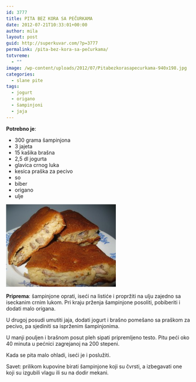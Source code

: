 ```yaml
---
id: 3777
title: PITA BEZ KORA SA PEČURKAMA
date: 2012-07-21T10:33:01+00:00
author: mila
layout: post
guid: http://superkuvar.com/?p=3777
permalink: /pita-bez-kora-sa-pečurkama/
totvreme:
  - ""
image: /wp-content/uploads/2012/07/Pitabezkorasapecurkama-940x198.jpg
categories:
  - slane pite
tags:
  - jogurt
  - origano
  - šampinjoni
  - jaja
---
```

**Potrebno je**:

  * 300 grama šampinjona
  * 3 jajeta
  * 15 kašika brašna
  * 2,5 dl jogurta
  * glavica crnog luka
  * kesica praška za pecivo
  * so
  * biber
  * origano
  * ulje

<img class="alignnone size-medium wp-image-3779" title="Pitabezkorasapecurkama" src="/wp-content/uploads/2012/07/Pitabezkorasapecurkama-300x225.jpg" alt="" width="300" height="225" /> 

**Priprema**: šampinjone oprati, iseći na listiće i propržiti na ulju zajedno sa iseckanim crnim lukom. Pri kraju prženja šampinjone posoliti, pobiberiti i dodati malo origana.

U drugoj posudi umutiti jaja, dodati jogurt i brašno pomešano sa praškom za pecivo, pa sjediniti sa isprženim šampinjonima.

U manji pouljen i brašnom posut pleh sipati pripremljeno testo. Pitu peći oko 40 minuta u pećnici zagrejanoj na 200 stepeni.

Kada se pita malo ohladi, iseći je i poslužiti.

Savet: prilikom kupovine birati šampinjone koji su čvrsti, a izbegavati one koji su izgubili vlagu ili su na dodir mekani.